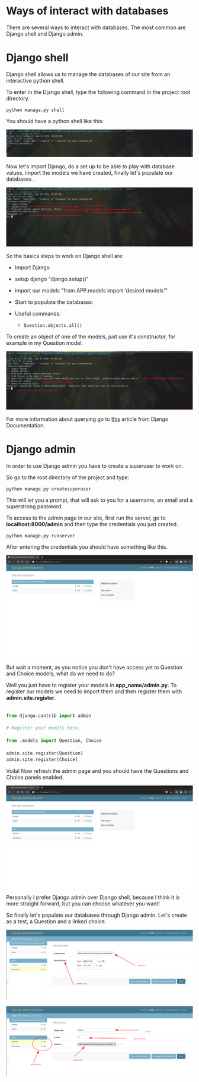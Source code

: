 # Ways of interact with databases

There are several ways to interact with databases. The most common are Django shell and Django admin.


# Django shell
Django shell allows us to manage the databases of our site from an interactive python shell.

To enter in the Django shell, type the following command in the project root directory.

```
python manage.py shell 
```

You should have a python shell like this:

![Django shell](../.screenshots/shell.png "Python shell")

Now let's import Django, do a set up to be able to play with database values, import the models we have created, finally let's populate our databases .

![First query](../.screenshots/first-query.png "Fist query")

So the basics steps to work on Django shell are:

* Import Django
* setup django "django.setup()"
* import our models "from APP.models import 'desired models'"
* Start to populate the databases:
* Useful commands:
    
    *   ```
        Question.objects.all()
        ```
    
To create an object of one of the models, just use it's constructor, for example in my Question model:

![Second query](../.screenshots/second-query.png "Second query")


For more information about querying go to [this](https://docs.djangoproject.com/en/3.1/topics/db/queries/) article from Django Documentation.



# Django admin

In order to use Django admin you have to create a superuser to work on.

So go to the root directory of the project and type:

```
python manage.py createsuperuser
```

This will let you a prompt, that will ask to you for a username, an email and a superstrong password.

To access to the admin page in our site, first run the server, go to **localhost:8000/admin** and then type the credentials you just created.

```
python manage.py runserver 
```
After entering the credentials you should have something like this.

![Django admin](../.screenshots/admin/admin.png "Django admin page")


But wait a moment, as you notice you don't have access yet to Question and Choice models, what do we need to do?

Well you just have to register your models in **app_name/admin.py**. To register our models we need to import them and then register them with **admin.site.register**.

```python

from django.contrib import admin

# Register your models here.

from .models import Question, Choice

admin.site.register(Question)
admin.site.register(Choice)
```

Voila! Now refresh the admin page and you should have the Questions and Choice panels enabled.

![Django admin](../.screenshots/admin/admin2.png "Django admin page")

Personally I prefer Django admin over Django shell, because I think it is more straight forward, but you can choose whatever you want!

So finally let's populate our databases through Django admin. Let's create as a test, a Question and a linked choice.

![Django admin](../.screenshots/admin/question.png "Django admin page")

![Django admin](../.screenshots/admin/choice.png "Django admin page")